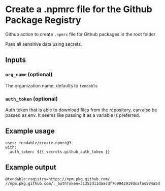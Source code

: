 # Create a .npmrc file for the Github Package Registry

Github action to create `.npmrc` file for Github packages in the root folder

Pass all sensitive data using secrets.

## Inputs

### `org_name` (optional)

The organization name, defaults to `tendable`

### `auth_token` (optional)

Auth token that is able to download files from the repository, can also be passed as env. It seems like passing it as a variable is preferred.

## Example usage

```ylm
uses: tendable/create-npmrc@3
with:
  auth_token: ${{ secrets.github_auth_token }}
```

## Example output

```npmrc
@tendable:registry=https://npm.pkg.github.com/
//npm.pkg.github.com/:_authToken=31352d11daasdf769942919dsafas594a5d
```
